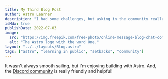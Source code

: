 ```yaml
---
title: My Third Blog Post
author: Astro Learner
description: "I had some challenges, but asking in the community really helped!"
isMdx: true
publishDate: 2022-07-03
image:
  src: "https://img.freepik.com/free-photo/online-message-blog-chat-communication-envelop-graphic-icon-concept_53876-127416.jpg?w=2000&t=st=1679335140~exp=1679335740~hmac=e17beb655fce492f4abf8c27edd9c11311bab9bdc7929cd54309c50898eb41f4"
  alt: "The Astro logo with the word One."
layout: "../../layouts/Blog.astro"
tags: ["astro", "learning in public", "setbacks", "community"]
---
```


It wasn't always smooth sailing, but I'm enjoying building with Astro. And, the [Discord community](https://astro.build/chat) is really friendly and helpful!

